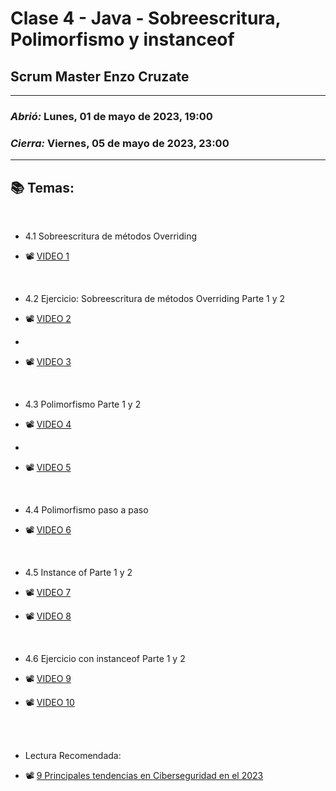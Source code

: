# Clase 4 - Java - Sobreescritura, Polimorfismo y instanceof
## Scrum Master Enzo Cruzate

---

### *Abrió:* Lunes, 01 de mayo de 2023, 19:00
### *Cierra:* Viernes, 05 de mayo de 2023, 23:00

---

## 📚 Temas:

<br>

- 4.1 Sobreescritura de métodos Overriding

- 📽 [VIDEO 1](https://frsrutneduar-my.sharepoint.com/personal/abetancud_frsr_utn_edu_ar/_layouts/15/stream.aspx?id=%2Fpersonal%2Fabetancud_frsr_utn_edu_ar%2FDocuments%2FJava%20Tercer%20Semestre%202023%2FClase%204%2FClase%204%20Parte%201%20Java%2Emp4&ga=1)

<br>

- 4.2 Ejercicio: Sobreescritura de métodos Overriding Parte 1 y 2

- 📽 [VIDEO 2](https://frsrutneduar-my.sharepoint.com/personal/abetancud_frsr_utn_edu_ar/_layouts/15/stream.aspx?id=%2Fpersonal%2Fabetancud_frsr_utn_edu_ar%2FDocuments%2FJava%20Tercer%20Semestre%202023%2FClase%204%2FClase%204%20Parte%202%20Java%2Emp4&ga=1)
- 
- 📽 [VIDEO 3](https://frsrutneduar-my.sharepoint.com/personal/abetancud_frsr_utn_edu_ar/_layouts/15/stream.aspx?id=%2Fpersonal%2Fabetancud_frsr_utn_edu_ar%2FDocuments%2FJava%20Tercer%20Semestre%202023%2FClase%204%2FClase%204%20Parte%203%20Java%2Emp4&ga=1)

<br>

- 4.3 Polimorfismo Parte 1 y 2

- 📽 [VIDEO 4](https://frsrutneduar-my.sharepoint.com/personal/abetancud_frsr_utn_edu_ar/_layouts/15/stream.aspx?id=%2Fpersonal%2Fabetancud_frsr_utn_edu_ar%2FDocuments%2FJava%20Tercer%20Semestre%202023%2FClase%204%2FClase%204%20Parte%204%20Java%2Emp4&ga=1)
- 
- 📽 [VIDEO 5](https://frsrutneduar-my.sharepoint.com/personal/abetancud_frsr_utn_edu_ar/_layouts/15/stream.aspx?id=%2Fpersonal%2Fabetancud_frsr_utn_edu_ar%2FDocuments%2FJava%20Tercer%20Semestre%202023%2FClase%204%2FClase%204%20Parte%205%20Java%2Emp4&ga=1)

<br>

- 4.4 Polimorfismo paso a paso

- 📽 [VIDEO 6](https://frsrutneduar-my.sharepoint.com/personal/abetancud_frsr_utn_edu_ar/_layouts/15/stream.aspx?id=%2Fpersonal%2Fabetancud_frsr_utn_edu_ar%2FDocuments%2FJava%20Tercer%20Semestre%202023%2FClase%204%2FClase%204%20Parte%206%20Java%2Emp4&ga=1)

<br>

- 4.5 Instance of Parte 1 y 2

- 📽 [VIDEO 7](https://frsrutneduar-my.sharepoint.com/personal/abetancud_frsr_utn_edu_ar/_layouts/15/stream.aspx?id=%2Fpersonal%2Fabetancud_frsr_utn_edu_ar%2FDocuments%2FJava%20Tercer%20Semestre%202023%2FClase%204%2FClase%204%20Parte%207%20Java%2Emp4&ga=1)

- 📽 [VIDEO 8](https://frsrutneduar-my.sharepoint.com/personal/abetancud_frsr_utn_edu_ar/_layouts/15/stream.aspx?id=%2Fpersonal%2Fabetancud_frsr_utn_edu_ar%2FDocuments%2FJava%20Tercer%20Semestre%202023%2FClase%204%2FClase%204%20Parte%208%20Java%2Emp4&ga=1)

<br>

- 4.6 Ejercicio con instanceof Parte 1 y 2

- 📽 [VIDEO 9](https://frsrutneduar-my.sharepoint.com/personal/abetancud_frsr_utn_edu_ar/_layouts/15/stream.aspx?id=%2Fpersonal%2Fabetancud_frsr_utn_edu_ar%2FDocuments%2FJava%20Tercer%20Semestre%202023%2FClase%204%2FClase%204%20Parte%209%20Java%2Emp4&ga=1)

- 📽 [VIDEO 10](https://frsrutneduar-my.sharepoint.com/personal/abetancud_frsr_utn_edu_ar/_layouts/15/stream.aspx?id=%2Fpersonal%2Fabetancud_frsr_utn_edu_ar%2FDocuments%2FJava%20Tercer%20Semestre%202023%2FClase%204%2FClase%204%20Parte%2010%20Java%2Emp4&ga=1)

<br><br>

- Lectura Recomendada:

- 📽 [9 Principales tendencias en Ciberseguridad en el 2023](https://achirou.com/principales-tendencias-en-ciberseguridad/?utm_content=educational&utm_source=email-sendgrid&utm_medium=5088112&utm_campaign=2023-05-01&utm_term=24645730)
